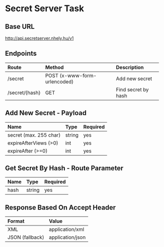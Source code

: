 # Secret Server Task

## Base URL
http://api.secretserver.nhely.hu/v1

## Endpoints
| Route | Method | Description |
| :--- | :--- | :--- |
| /secret | POST (x-www-form-urlencoded) | Add new secret |
| /secret/{hash} | GET | Find secret by hash |

## Add New Secret - Payload
| Name | Type | Required |
| :--- | :--- | :--- |
| secret (max. 255 char) | string | yes |
| expireAfterViews (>0) | int | yes |
| expireAfter (>=0) | int | yes |

## Get Secret By Hash - Route Parameter
| Name | Type | Required |
| :--- | :--- | :--- |
| hash | string | yes |

## Response Based On Accept Header
| Format | Value |
| :--- | :--- |
| XML | application/xml |
| JSON (fallback) | application/json |

